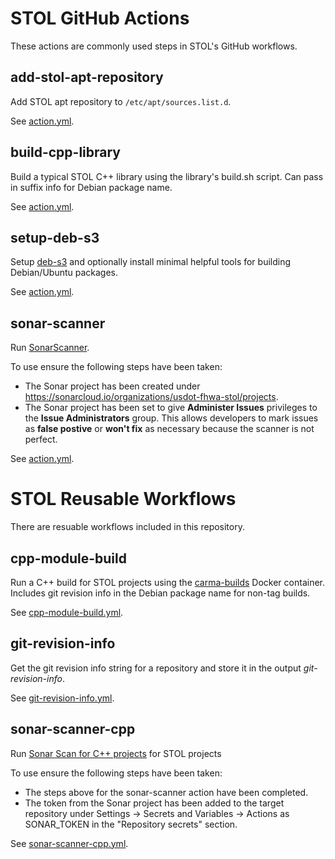 # STOL GitHub Actions

These actions are commonly used steps in STOL's GitHub workflows.

## add-stol-apt-repository

Add STOL apt repository to `/etc/apt/sources.list.d`.

See [action.yml](add-stol-apt-repository/action.yml).

## build-cpp-library

Build a typical STOL C++ library using the library's build.sh script.  Can pass in suffix info for Debian package name.

See [action.yml](build-cpp-library/action.yml).

## setup-deb-s3

Setup [deb-s3](https://github.com/deb-s3/deb-s3) and optionally install minimal helpful tools for building Debian/Ubuntu packages.

See [action.yml](setup-deb-s3/action.yml).

## sonar-scanner

Run [SonarScanner](https://sonarcloud.io/).

To use ensure the following steps have been taken:
* The Sonar project has been created under https://sonarcloud.io/organizations/usdot-fhwa-stol/projects.
* The Sonar project has been set to give **Administer Issues** privileges to the **Issue Administrators** group. This allows developers to mark issues as **false postive** or **won't fix** as necessary because the scanner is not perfect.

See [action.yml](sonar-scanner/action.yml).

# STOL Reusable Workflows

There are resuable workflows included in this repository.

## cpp-module-build

Run a C++ build for STOL projects using the [carma-builds](https://github.com/usdot-fhwa-stol/carma-builds) Docker container.  Includes git revision info in the Debian package name for non-tag builds.

See [cpp-module-build.yml](.github/workflows/cpp-module-build.yml).

## git-revision-info

Get the git revision info string for a repository and store it in the output *git-revision-info*.

See [git-revision-info.yml](.github/workflows/git-revision-info.yml).

## sonar-scanner-cpp

Run [Sonar Scan for C++ projects](https://github.com/marketplace/actions/sonarcloud-scan-for-c-and-c) for STOL projects

To use ensure the following steps have been taken:
* The steps above for the sonar-scanner action have been completed.
* The token from the Sonar project has been added to the target repository under Settings -> Secrets and Variables -> Actions as SONAR_TOKEN in the "Repository secrets" section.

See [sonar-scanner-cpp.yml](.github/workflows/sonar-scanner-cpp.yml).
